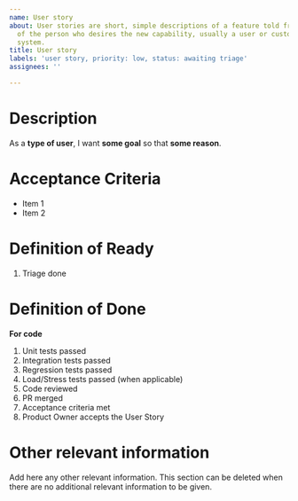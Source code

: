 ```yaml
---
name: User story
about: User stories are short, simple descriptions of a feature told from the perspective
  of the person who desires the new capability, usually a user or customer of the
  system.
title: User story
labels: 'user story, priority: low, status: awaiting triage'
assignees: ''

---
```


# Description
As a **type of user**, I want **some goal** so that **some reason**.

# Acceptance Criteria

* Item 1
* Item 2

# Definition of Ready
1. Triage done

# Definition of Done

**For code**
1. Unit tests passed
1. Integration tests passed
1. Regression tests passed
1. Load/Stress tests passed (when applicable)
1. Code reviewed
1. PR merged
1. Acceptance criteria met
1. Product Owner accepts the User Story

# Other relevant information

Add here any other relevant information. This section can be deleted when there are no additional relevant information to be given.
